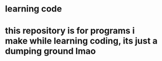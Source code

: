 # learning code

# this repository is for programs i make while learning coding, its just a dumping ground lmao
